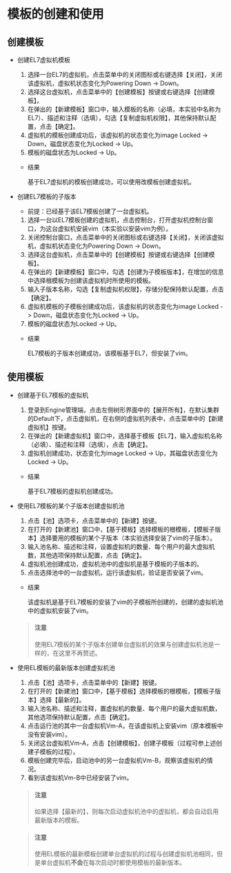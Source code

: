# 模板的创建和使用

## 创建模板

* 创建EL7虚拟机模板

  1. 选择一台EL7的虚拟机，点击菜单中的关闭图标或右键选择【关闭】，关闭该虚拟机，虚拟机状态变化为Powering Down -> Down。
  1. 选择这台虚拟机，点击菜单中的【创建模板】按键或右键选择【创建模板】。
  1. 在弹出的【新建模板】窗口中，输入模板的名称（必填，本实验中名称为EL7）、描述和注释（选填），勾选【复制虚拟机权限】，其他保持默认配置，点击【确定】。
  1. 虚拟机的模板创建成功后，该虚拟机的状态变化为image Locked -> Down，磁盘状态变化为Locked -> Up。
  1. 模板的磁盘状态为Locked -> Up。

  * 结果

    基于EL7虚拟机的模板创建成功，可以使用改模板创建虚拟机。

* 创建EL7模板的子版本

  * 前提：已经基于该EL7模板创建了一台虚拟机。

  1. 选择一台以EL7模板创建的虚拟机，点击控制台，打开虚拟机控制台窗口，为这台虚拟机安装vim（本实验以安装vim为例）。
  1. 关闭控制台窗口，点击菜单中的关闭图标或右键选择【关闭】，关闭该虚拟机，虚拟机状态变化为Powering Down -> Down。
  1. 选择这台虚拟机，点击菜单中的【创建模板】按键或右键选择【创建模板】。
  1. 在弹出的【新建模板】窗口中，勾选【创建为子模板版本】，在增加的信息中选择根模板为创建该虚拟机时所使用的模板。
  1. 输入子版本名称，勾选【复制虚拟机权限】，存储分配保持默认配置，点击【确定】。
  1. 虚拟机模板的子模板创建成功后，该虚拟机的状态变化为image Locked -> Down，磁盘状态变化为Locked -> Up。
  1. 模板的磁盘状态为Locked -> Up。

  * 结果

    EL7模板的子版本创建成功，该模板基于EL7，但安装了vim。


## 使用模板

* 创建基于EL7模板的虚拟机

  1. 登录到Engine管理端，点击左侧树形界面中的【展开所有】，在默认集群的Default下，点击虚拟机，在右侧的虚拟机列表中，点击菜单中的【新建虚拟机】按键。
  1. 在弹出的【新建虚拟机】窗口中，选择基于模板【EL7】，输入虚拟机名称（必填）、描述和注释（选填），点击【确定】。
  1. 虚拟机创建成功，状态变化为image Locked -> Up，其磁盘状态变化为Locked -> Up。

  * 结果

    基于EL7模板的虚拟机创建成功。

* 使用EL7模板的某个子版本创建虚拟机池

  1. 点击【池】选项卡，点击菜单中的【新建】按键。
  1. 在打开的【新建池】窗口中，【基于模板】选择模板的根模板，【模板子版本】选择要用的模板的某个子版本（本实验选择安装了vim的子版本）。
  1. 输入池名称、描述和注释，设置虚拟机的数量、每个用户的最大虚拟机数，其他选项保持默认配置，点击【确定】。
  1. 虚拟机池创建成功，虚拟机池中的虚拟机是基于模板的子版本的。
  1. 点击选择池中的一台虚拟机，运行该虚拟机，验证是否安装了vim。

  * 结果

    该虚拟机是基于EL7模板的安装了vim的子模板所创建的，创建的虚拟机池中的虚拟机安装了vim。

  > #### 注意
  > 使用EL7模板的某个子版本创建单台虚拟机的效果与创建虚拟机池是一样的，在这里不再赘述。

* 使用EL模板的最新版本创建虚拟机池

  1. 点击【池】选项卡，点击菜单中的【新建】按键。
  1. 在打开的【新建池】窗口中，【基于模板】选择模板的根模板，【模板子版本】选择【最新的】。
  1. 输入池名称、描述和注释，置虚拟机的数量、每个用户的最大虚拟机数，其他选项保持默认配置，点击【确定】。
  1. 点击运行池的其中一台虚拟机Vm-A，在该虚拟机上安装vim（原本模板中没有安装vim）。
  1. 关闭这台虚拟机Vm-A，点击【创建模板】，创建子模板（过程可参上述创建子模板的过程）。
  1. 模板创建完毕后，启动池中的另一台虚拟机Vm-B，观察该虚拟机的情况。
  1. 看到该虚拟机Vm-B中已经安装了vim。

  > #### 注意
  > 如果选择【最新的】，则每次启动虚拟机池中的虚拟机，都会自动启用最新版本的模板。

  > #### 注意
  > 使用EL模板的最新模板创建单台虚拟机的过程与创建虚拟机池相同，但是单台虚拟机**不会**在每次启动时都使用模板的最新版本。

